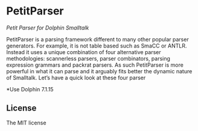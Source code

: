 # PetitParser

*Petit Parser for Dolphin Smalltalk*

PetitParser is a parsing framework different to many other popular parser generators. For example, 
it is not table based such as SmaCC or ANTLR. Instead it uses a unique combination of four alternative 
parser methodologies: scannerless parsers, parser combinators, parsing expression grammars and packrat
parsers. As such PetitParser is more powerful in what it can parse and it arguably fits better the dynamic
nature of Smalltalk. Let’s have a quick look at these four parser
 
 
*Use   Dolphin 7.1.15
## License
The MIT license

